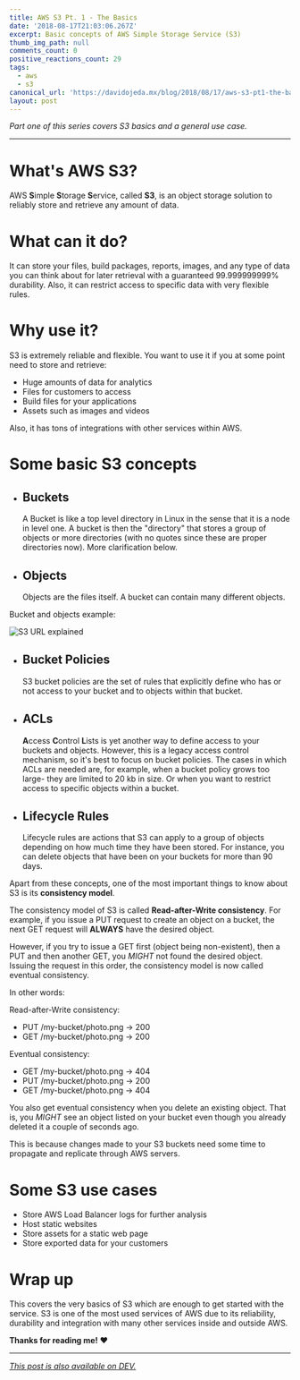 ```yaml
---
title: AWS S3 Pt. 1 - The Basics
date: '2018-08-17T21:03:06.267Z'
excerpt: Basic concepts of AWS Simple Storage Service (S3)
thumb_img_path: null
comments_count: 0
positive_reactions_count: 29
tags:
  - aws
  - s3
canonical_url: 'https://davidojeda.mx/blog/2018/08/17/aws-s3-pt1-the-basics'
layout: post
---
```



*Part one of this series covers S3 basics and a general use case.*

---


# What's AWS S3?
AWS **S**imple **S**torage **S**ervice, called **S3**, is an object storage solution to reliably store and retrieve any amount of data.

# What can it do?
It can store your files, build packages, reports, images, and any type of data you can think about for later retrieval with a guaranteed 99.999999999% durability. Also, it can restrict access to specific data with very flexible rules.

# Why use it?
S3 is extremely reliable and flexible. You want to use it if you at some point need to store and retrieve:
- Huge amounts of data for analytics
- Files for customers to access
- Build files for your applications
- Assets such as images and videos

Also, it has tons of integrations with other services within AWS.

# Some basic S3 concepts
- ## Buckets
  A Bucket is like a top level directory in Linux in the sense that it is a node in level one. A bucket is then the "directory" that stores a group of objects or more directories (with no quotes since these are proper directories now). More clarification below.

- ## Objects
  Objects are the files itself. A bucket can contain many different objects.

Bucket and objects example:

![S3 URL explained](https://thepracticaldev.s3.amazonaws.com/i/wx0mkto03h9zi2vescrv.png)

- ## Bucket Policies
  S3 bucket policies are the set of rules that explicitly define who has or not access to your bucket and to objects within that bucket.

- ## ACLs
  **A**ccess **C**ontrol **L**ists is yet another way to define access to your buckets and objects. However, this is a legacy access control mechanism, so it's best to focus on bucket policies. The cases in which ACLs are needed are, for example, when a bucket policy grows too large- they are limited to 20 kb in size. Or when you want to restrict access to specific objects within a bucket.

- ## Lifecycle Rules
  Lifecycle rules are actions that S3 can apply to a group of objects depending on how much time they have been stored. For instance, you can delete objects that have been on your buckets for more than 90 days. 

Apart from these concepts, one of the most important things to know about S3 is its **consistency model**.

The consistency model of S3 is called **Read-after-Write consistency**. For example, if you issue a PUT request to create an object on a bucket, the next GET request will **ALWAYS** have the desired object. 

However, if you try to issue a GET first (object being non-existent), then a PUT and then another GET, you *MIGHT* not found the desired object. Issuing the request in this order, the consistency model is now called eventual consistency. 

In other words:

Read-after-Write consistency:
- PUT /my-bucket/photo.png -> 200
- GET /my-bucket/photo.png -> 200

Eventual consistency:
- GET /my-bucket/photo.png -> 404
- PUT /my-bucket/photo.png -> 200
- GET /my-bucket/photo.png -> 404

You also get eventual consistency when you delete an existing object. That is, you *MIGHT* see an object listed on your bucket even though you already deleted it a couple of seconds ago.

This is because changes made to your S3 buckets need some time to propagate and replicate through AWS servers.

# Some S3 use cases

- Store AWS Load Balancer logs for further analysis
- Host static websites
- Store assets for a static web page
- Store exported data for your customers

# Wrap up

This covers the very basics of S3 which are enough to get started with the service. S3 is one of the most used services of AWS due to its reliability, durability and integration with many other services inside and outside AWS.


**Thanks for reading me!** ❤️

---

*[This post is also available on DEV.](https://dev.to/david_ojeda/aws-s3-pt-1---the-basics-55bp)*


<script>
const parent = document.getElementsByTagName('head')[0];
const script = document.createElement('script');
script.type = 'text/javascript';
script.src = 'https://cdnjs.cloudflare.com/ajax/libs/iframe-resizer/4.1.1/iframeResizer.min.js';
script.charset = 'utf-8';
script.onload = function() {
    window.iFrameResize({}, '.liquidTag');
};
parent.appendChild(script);
</script>    
